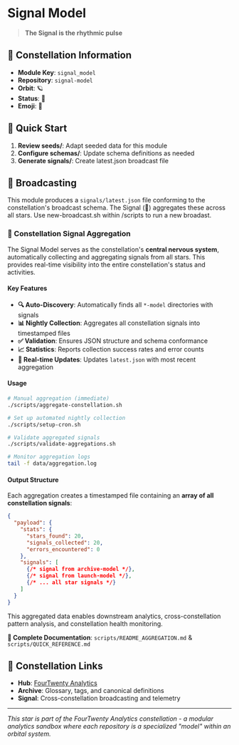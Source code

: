 # Signal Model

> **The Signal is the rhythmic pulse**

## 🌌 Constellation Information

- **Module Key**: `signal_model`  
- **Repository**: `signal-model`
- **Orbit**: 🪐
- **Status**: 🚧
- **Emoji**: 📡

## 🚀 Quick Start

1. **Review seeds/**: Adapt seeded data for this module
2. **Configure schemas/**: Update schema definitions as needed  
3. **Generate signals/**: Create latest.json broadcast file

## 📡 Broadcasting

This module produces a `signals/latest.json` file conforming to the constellation's broadcast schema. The Signal (📡) aggregates these across all stars.  Use new-broadcast.sh within /scripts to run a new broadast.

### 🌌 Constellation Signal Aggregation

The Signal Model serves as the constellation's **central nervous system**, automatically collecting and aggregating signals from all stars. This provides real-time visibility into the entire constellation's status and activities.

#### Key Features

- **🔍 Auto-Discovery**: Automatically finds all `*-model` directories with signals
- **📊 Nightly Collection**: Aggregates all constellation signals into timestamped files  
- **✅ Validation**: Ensures JSON structure and schema conformance
- **📈 Statistics**: Reports collection success rates and error counts
- **🔄 Real-time Updates**: Updates `latest.json` with most recent aggregation

#### Usage

```bash
# Manual aggregation (immediate)
./scripts/aggregate-constellation.sh

# Set up automated nightly collection
./scripts/setup-cron.sh

# Validate aggregated signals
./scripts/validate-aggregations.sh

# Monitor aggregation logs
tail -f data/aggregation.log
```

#### Output Structure

Each aggregation creates a timestamped file containing an **array of all constellation signals**:

```json
{
  "payload": {
    "stats": {
      "stars_found": 20,
      "signals_collected": 20,
      "errors_encountered": 0
    },
    "signals": [
      {/* signal from archive-model */},
      {/* signal from launch-model */},
      {/* ... all star signals */}
    ]
  }
}
```

This aggregated data enables downstream analytics, cross-constellation pattern analysis, and constellation health monitoring.

**📖 Complete Documentation**: `scripts/README_AGGREGATION.md` & `scripts/QUICK_REFERENCE.md`

## 🔗 Constellation Links

- **Hub**: [FourTwenty Analytics](https://github.com/zbreeden/FourTwentyAnalytics)
- **Archive**: Glossary, tags, and canonical definitions
- **Signal**: Cross-constellation broadcasting and telemetry

---

*This star is part of the FourTwenty Analytics constellation - a modular analytics sandbox where each repository is a specialized "model" within an orbital system.*
